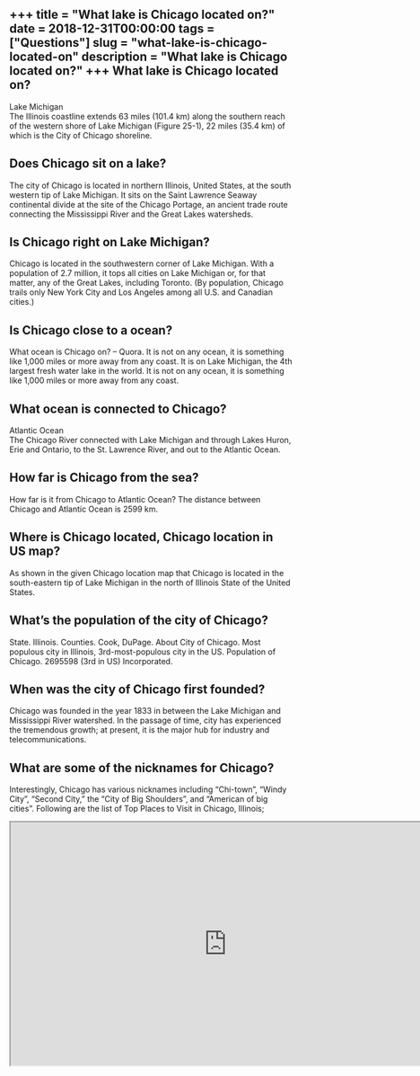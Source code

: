 +++
title = "What lake is Chicago located on?"
date = 2018-12-31T00:00:00
tags = ["Questions"]
slug = "what-lake-is-chicago-located-on"
description = "What lake is Chicago located on?"
+++
What lake is Chicago located on?
--------------------------------

Lake Michigan  
The Illinois coastline extends 63 miles (101.4 km) along the southern reach of the western shore of Lake Michigan (Figure 25-1), 22 miles (35.4 km) of which is the City of Chicago shoreline.

Does Chicago sit on a lake?
---------------------------

The city of Chicago is located in northern Illinois, United States, at the south western tip of Lake Michigan. It sits on the Saint Lawrence Seaway continental divide at the site of the Chicago Portage, an ancient trade route connecting the Mississippi River and the Great Lakes watersheds.

Is Chicago right on Lake Michigan?
----------------------------------

Chicago is located in the southwestern corner of Lake Michigan. With a population of 2.7 million, it tops all cities on Lake Michigan or, for that matter, any of the Great Lakes, including Toronto. (By population, Chicago trails only New York City and Los Angeles among all U.S. and Canadian cities.)

Is Chicago close to a ocean?
----------------------------

What ocean is Chicago on? – Quora. It is not on any ocean, it is something like 1,000 miles or more away from any coast. It is on Lake Michigan, the 4th largest fresh water lake in the world. It is not on any ocean, it is something like 1,000 miles or more away from any coast.

What ocean is connected to Chicago?
-----------------------------------

Atlantic Ocean  
The Chicago River connected with Lake Michigan and through Lakes Huron, Erie and Ontario, to the St. Lawrence River, and out to the Atlantic Ocean.

How far is Chicago from the sea?
--------------------------------

How far is it from Chicago to Atlantic Ocean? The distance between Chicago and Atlantic Ocean is 2599 km.

Where is Chicago located, Chicago location in US map?
-----------------------------------------------------

As shown in the given Chicago location map that Chicago is located in the south-eastern tip of Lake Michigan in the north of Illinois State of the United States.

What’s the population of the city of Chicago?
---------------------------------------------

State. Illinois. Counties. Cook, DuPage. About City of Chicago. Most populous city in Illinois, 3rd-most-populous city in the US. Population of Chicago. 2695598 (3rd in US) Incorporated.

When was the city of Chicago first founded?
-------------------------------------------

Chicago was founded in the year 1833 in between the Lake Michigan and Mississippi River watershed. In the passage of time, city has experienced the tremendous growth; at present, it is the major hub for industry and telecommunications.

What are some of the nicknames for Chicago?
-------------------------------------------

Interestingly, Chicago has various nicknames including “Chi-town”, “Windy City”, “Second City,” the “City of Big Shoulders”, and “American of big cities”. Following are the list of Top Places to Visit in Chicago, Illinois;

<iframe allow="accelerometer; autoplay; clipboard-write; encrypted-media; gyroscope; picture-in-picture" allowfullscreen="" class="__youtube_prefs__  epyt-is-override  no-lazyload" data-no-lazy="1" data-origheight="433" data-origwidth="770" data-skipgform_ajax_framebjll="" height="433" id="_ytid_81077" loading="lazy" src="https://www.youtube.com/embed/vWTx3nerwOw?enablejsapi=1&autoplay=0&cc_load_policy=0&cc_lang_pref=&iv_load_policy=1&loop=0&modestbranding=0&rel=1&fs=1&playsinline=0&autohide=2&theme=dark&color=red&controls=1&" title="YouTube player" width="770"></iframe>